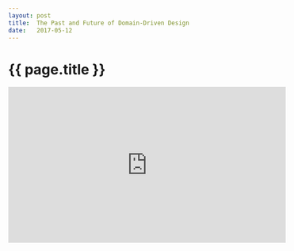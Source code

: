 ```yaml
---
layout: post
title:  The Past and Future of Domain-Driven Design
date:   2017-05-12
---
```

# {{ page.title }}
<iframe width="560" height="315" src="https://www.youtube.com/embed/XH_awPS6hK4" frameborder="0" allowfullscreen></iframe>